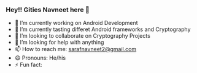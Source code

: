 ### Hey!! Gities Navneet here 👋

- 🔭 I’m currently working on Android Development
- 🌱 I’m currently tasting differet Android frameworks and Cryptography
- 👯 I’m looking to collaborate on Cryptography Projects
- 🤔 I’m looking for help with anything
- 📫 How to reach me: sarafnavneet2@gmail.com
- 😄 Pronouns: He/his
- ⚡ Fun fact: 

